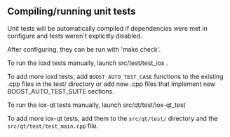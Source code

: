 Compiling/running unit tests
------------------------------------

Unit tests will be automatically compiled if dependencies were met in configure
and tests weren't explicitly disabled.

After configuring, they can be run with 'make check'.

To run the ioxd tests manually, launch src/test/test_iox .

To add more ioxd tests, add `BOOST_AUTO_TEST_CASE` functions to the existing
.cpp files in the test/ directory or add new .cpp files that
implement new BOOST_AUTO_TEST_SUITE sections.

To run the iox-qt tests manually, launch src/qt/test/iox-qt_test

To add more iox-qt tests, add them to the `src/qt/test/` directory and
the `src/qt/test/test_main.cpp` file.
